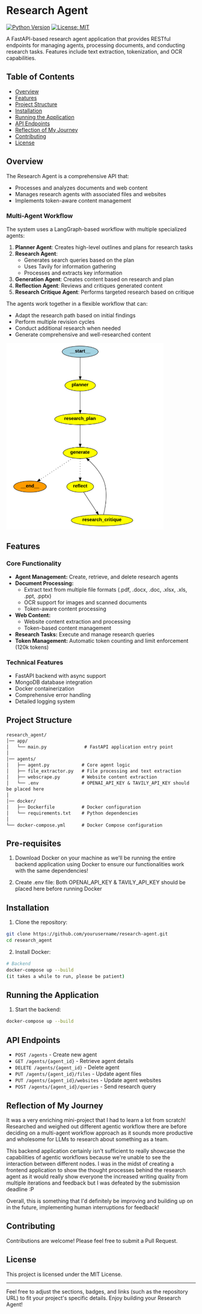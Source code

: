 # Research Agent

[![Python Version](https://img.shields.io/badge/python-3.11-blue.svg)](https://www.python.org/)
[![License: MIT](https://img.shields.io/badge/License-MIT-yellow.svg)](https://opensource.org/licenses/MIT)

A FastAPI-based research agent application that provides RESTful endpoints for managing agents, processing documents, and conducting research tasks. Features include text extraction, tokenization, and OCR capabilities.

## Table of Contents

- [Overview](#overview)
- [Features](#features)
- [Project Structure](#project-structure)
- [Installation](#installation)
- [Running the Application](#running-the-application)
- [API Endpoints](#api-endpoints)
- [Reflection of My Journey](#reflection-of-my-journey)
- [Contributing](#contributing)
- [License](#license)

## Overview

The Research Agent is a comprehensive API that:
- Processes and analyzes documents and web content
- Manages research agents with associated files and websites
- Implements token-aware content management

### Multi-Agent Workflow

The system uses a LangGraph-based workflow with multiple specialized agents:

1. **Planner Agent**: Creates high-level outlines and plans for research tasks
2. **Research Agent**: 
   - Generates search queries based on the plan
   - Uses Tavily for information gathering
   - Processes and extracts key information
3. **Generation Agent**: Creates content based on research and plan
4. **Reflection Agent**: Reviews and critiques generated content
5. **Research Critique Agent**: Performs targeted research based on critique

The agents work together in a flexible workflow that can:
- Adapt the research path based on initial findings
- Perform multiple revision cycles
- Conduct additional research when needed
- Generate comprehensive and well-researched content

![Multi-Agent Workflow](docs/images/workflow.png)
## Features

### Core Functionality
- **Agent Management:** Create, retrieve, and delete research agents
- **Document Processing:** 
  - Extract text from multiple file formats (.pdf, .docx, .doc, .xlsx, .xls, .ppt, .pptx)
  - OCR support for images and scanned documents
  - Token-aware content processing
- **Web Content:** 
  - Website content extraction and processing
  - Token-based content management
- **Research Tasks:** Execute and manage research queries
- **Token Management:** Automatic token counting and limit enforcement (120k tokens)

### Technical Features
- FastAPI backend with async support
- MongoDB database integration
- Docker containerization
- Comprehensive error handling
- Detailed logging system

## Project Structure

```plaintext
research_agent/
│── app/
│   └── main.py              # FastAPI application entry point
│   
│── agents/
│   ├── agent.py            # Core agent logic
│   ├── file_extractor.py   # File processing and text extraction
│   ├── webscrape.py        # Website content extraction
│   └── .env                # OPENAI_API_KEY & TAVILY_API_KEY should be placed here
│
│── docker/
│   ├── Dockerfile          # Docker configuration
│   └── requirements.txt    # Python dependencies
│
└── docker-compose.yml      # Docker Compose configuration
```
## Pre-requisites
1. Download Docker on your machine as we'll be running the entire backend application using Docker to ensure our functionalities work with the same dependencies!
   
2. Create .env file:
   Both OPENAI_API_KEY & TAVILY_API_KEY should be placed here before running Docker
   
## Installation

1. Clone the repository:
```bash
git clone https://github.com/yourusername/research-agent.git
cd research_agent
```

2. Install Docker:
```bash
# Backend
docker-compose up --build
(it takes a while to run, please be patient)
```

## Running the Application

1. Start the backend:
```bash
docker-compose up --build
```

## API Endpoints

- `POST /agents` - Create new agent
- `GET /agents/{agent_id}` - Retrieve agent details
- `DELETE /agents/{agent_id}` - Delete agent
- `PUT /agents/{agent_id}/files` - Update agent files
- `PUT /agents/{agent_id}/websites` - Update agent websites
- `POST /agents/{agent_id}/queries` - Send research query

## Reflection of My Journey
It was a very enriching mini-project that I had to learn a lot from scratch! Researched and weighed out different agentic workflow there are before deciding on a multi-agent workflow approach as it sounds more productive and wholesome for LLMs to research about something as a team.

This backend application certainly isn't sufficient to really showcase the capabilities of agentic workflows because we're unable to see the interaction between different nodes. I was in the midst of creating a frontend application to show the thought processes behind the research agent as it would really show everyone the increased writing quality from multiple iterations and feedback but I was defeated by the submission deadline :P

Overall, this is something that I'd definitely be improving and building up on in the future, implementing human interruptions for feedback!

## Contributing

Contributions are welcome! Please feel free to submit a Pull Request.

## License

This project is licensed under the MIT License.

---

Feel free to adjust the sections, badges, and links (such as the repository URL) to fit your project's specific details. Enjoy building your Research Agent!


